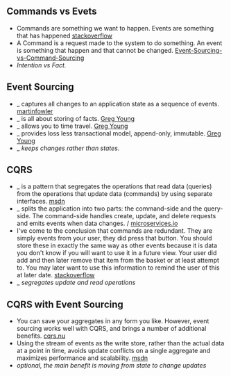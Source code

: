 
## Commands vs Evets
- Commands are something we want to happen. Events are something that has happened [stackoverflow](https://stackoverflow.com/a/4964228)
- A Command is a request made to the system to do something. An event is something that happen and that cannot be changed. [Event-Sourcing-vs-Command-Sourcing](http://thinkbeforecoding.com/post/2013/07/28/Event-Sourcing-vs-Command-Sourcing)
- _Intention vs Fact._

## Event Sourcing
- _ captures all changes to an application state as a sequence of events. [martinfowler](https://martinfowler.com/eaaDev/EventSourcing.html)
- _ is all about storing of facts. [Greg Young](https://youtu.be/JHGkaShoyNs)
- _ allows you to time travel. [Greg Young](https://youtu.be/JHGkaShoyNs)
- _ provides loss less transactional model, append-only, immutable. [Greg Young](https://youtu.be/JHGkaShoyNs)
- _ _keeps changes rather than states._

## CQRS
- _ is a pattern that segregates the operations that read data (queries) from the operations that update data (commands) by using separate interfaces. [msdn](https://docs.microsoft.com/en-us/azure/architecture/patterns/cqrs)
- _ splits the application into two parts: the command-side and the query-side. The command-side handles create, update, and delete requests and emits events when data changes. / [microservices.io](http://microservices.io/patterns/data/cqrs.html)
- I've come to the conclusion that commands are redundant. They are simply events from your user, they did press that button. You should store these in exactly the same way as other events because it is data you don't know if you will want to use it in a future view. Your user did add and then later remove that item from the basket or at least attempt to. You may later want to use this information to remind the user of this at later date. [stackoverflow](https://stackoverflow.com/a/27225926)
- _ _segregates update and read operations_

## CQRS with Event Sourcing
- You can save your aggregates in any form you like. However, event sourcing works well with CQRS, and brings a number of additional benefits. [cqrs.nu](http://cqrs.nu/Faq)
- Using the stream of events as the write store, rather than the actual data at a point in time, avoids update conflicts on a single aggregate and maximizes performance and scalability. [msdn](https://docs.microsoft.com/en-us/azure/architecture/patterns/cqrs)
- _optional, the main benefit is moving from state to change updates_
